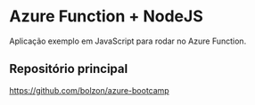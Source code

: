 
# Azure Function + NodeJS

Aplicação exemplo em JavaScript para rodar no Azure Function.

## Repositório principal

https://github.com/bolzon/azure-bootcamp
